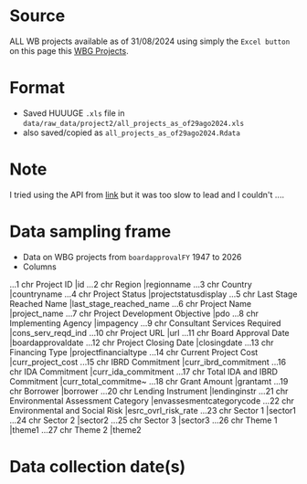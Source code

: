# Source 

ALL WB projects available as of 31/08/2024 using simply the `Excel button` on this page this [WBG Projects](https://projects.worldbank.org/en/projects-operations/projects-list?str_fiscalyear=1979&end_fiscalyear=1979&os=0).

# Format

+ Saved HUUUGE `.xls` file in `data/raw_data/project2/all_projects_as_of29ago2024.xls`
+ also saved/copied as `all_projects_as_of29ago2024.Rdata`

# Note 
I tried using the API from [link](https://search.worldbank.org/api/v3/projects) but it was too slow to lead and I couldn't .... 

# Data sampling frame
- Data on WBG projects from `boardapprovalFY` 1947 to 2026 
- Columns 

...1  chr Project ID                            |id
...2  chr Region                                |regionname
...3  chr Country                               |countryname
...4  chr Project Status                        |projectstatusdisplay
...5  chr Last Stage Reached Name               |last_stage_reached_name
...6  chr Project Name                          |project_name
...7  chr Project Development Objective         |pdo
...8  chr Implementing Agency                   |impagency
...9  chr Consultant Services Required          |cons_serv_reqd_ind
...10 chr Project URL                           |url
...11 chr Board Approval Date                   |boardapprovaldate
...12 chr Project Closing Date                  |closingdate
...13 chr Financing Type                        |projectfinancialtype
...14 chr Current Project Cost                  |curr_project_cost
...15 chr IBRD Commitment                       |curr_ibrd_commitment
...16 chr IDA Commitment                        |curr_ida_commitment
...17 chr Total IDA and IBRD Commitment         |curr_total_commitme~
...18 chr Grant Amount                          |grantamt
...19 chr Borrower                              |borrower
...20 chr Lending Instrument                    |lendinginstr
...21 chr Environmental Assessment Category     |envassesmentcategorycode
...22 chr Environmental and Social Risk         |esrc_ovrl_risk_rate
...23 chr Sector 1                              |sector1
...24 chr Sector 2                              |sector2
...25 chr Sector 3                              |sector3
...26 chr Theme 1                               |theme1
...27 chr Theme 2                               |theme2





# Data collection date(s)
